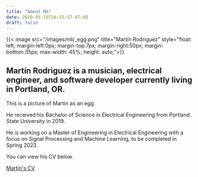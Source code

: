 ```yaml
---
title: "About Me"
date: 2020-05-10T16:55:57-07:00
draft: false
---
```

{{< image src="/images/mtr_egg.png" title="Martín Rodriguez" style="float: left; margin-left:0px; margin-top:7px; margin-right:50px; margin-bottom:35px; max-width: 45%; height: auto;">}}
## Martín Rodriguez is a musician, electrical engineer, and software developer currently living in Portland, OR.  
This is a picture of Martín as an egg. 

He received his Bachelor of Science in Electrical Engineering from Portland State University in 2019.

He is working on a Master of Engineering in Electrical Engineering with a focus on Signal Processing and Machine Learning, to be completed in Spring 2023.

You can view his CV below.  

[Martín's CV](/mtr_cv.pdf)
